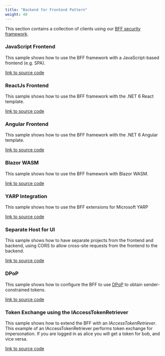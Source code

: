 ```yaml
---
title: "Backend for Frontend Pattern"
weight: 40
---
```


This section contains a collection of clients using our [BFF security framework](/identityserver/v6/bff).

### JavaScript Frontend
This sample shows how to use the BFF framework with a JavaScript-based frontend (e.g. SPA).

[link to source code](https://github.com/DuendeSoftware/Samples/tree/main/IdentityServer/v6/BFF/JsBffSample)

### ReactJs Frontend
This sample shows how to use the BFF framework with the .NET 6 React template.

[link to source code](https://github.com/DuendeSoftware/Samples/tree/main/IdentityServer/v6/BFF/ReactBffSample)

### Angular Frontend
This sample shows how to use the BFF framework with the .NET 6 Angular template.

[link to source code](https://github.com/DuendeSoftware/Samples/tree/main/IdentityServer/v6/BFF/AngularBffSample)

### Blazor WASM
This sample shows how to use the BFF framework with Blazor WASM.

[link to source code](https://github.com/DuendeSoftware/Samples/tree/main/IdentityServer/v6/BFF/BlazorWasm)

### YARP Integration
This sample shows how to use the BFF extensions for Microsoft YARP

[link to source code](https://github.com/DuendeSoftware/Samples/tree/main/IdentityServer/v6/BFF/JsBffYarpSample)

### Separate Host for UI
This sample shows how to have separate projects from the frontend and backend, using CORS to allow cross-site requests from the frontend to the backend.

[link to source code](https://github.com/DuendeSoftware/Samples/tree/main/IdentityServer/v6/BFF/SplitHosts)

### DPoP
This sample shows how to configure the BFF to use [DPoP](/identityserver/v6/tokens/pop/dpop) to obtain sender-constrained tokens.

[link to source code](https://github.com/DuendeSoftware/Samples/tree/main/IdentityServer/v6/BFF/DPoP)

### Token Exchange using the IAccessTokenRetriever
This sample shows how to extend the BFF with an *IAccessTokenRetriever*. This example of an IAccessTokenRetriever performs token exchange for impersonation. If you are logged in as alice you will get a token for bob, and vice versa.

[link to source code](https://github.com/DuendeSoftware/Samples/tree/main/IdentityServer/v6/BFF/TokenExchange)
